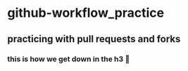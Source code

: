 # github-workflow_practice
## practicing with pull requests and forks
### this is how we get down in the h3 👯
